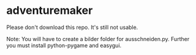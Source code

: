 # adventuremaker
Please don't download this repo. It's still not usable.

Note: You will have to create a bilder folder for ausschneiden.py.
Further you must install python-pygame and easygui.
